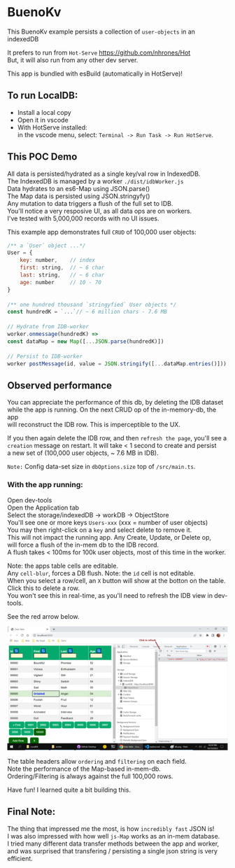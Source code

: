# BuenoKv

This BuenoKv example persists a collection of `user-objects` in an indexedDB    

It prefers to run from `Hot-Serve` https://github.com/nhrones/Hot    
But, it will also run from any other dev server.    

This app is bundled with esBuild (automatically in HotServe)!

## To run LocalDB:
  * Install a local copy
  * Open it in vscode
  * With HotServe installed:    
     in the vscode menu, select: `Terminal -> Run Task -> Run HotServe`. 

## This POC Demo

All data is persisted/hydrated as a single key/val row in IndexedDB.    
The IndexedDB is managed by a worker `./dist/idbWorker.js`    
Data hydrates to an es6-Map using JSON.parse()    
The Map data is persisted using JSON.stringyfy()    
Any mutation to data triggers a flush of the full set to IDB.    
You'll notice a very resposive UI, as all data ops are on workers.    
I've tested with 5,000,000 records with no UI issues.    

This example app demonstrates full `CRUD` of 100,000 user objects:
```js
/** a `User` object ...*/
User = {
    key: number,    // index
    first: string,  // ~ 6 char 
    last: string,   // ~ 6 char 
    age: number     // 10 - 70
} 

/** one hundred thousand `stringyfied` User objects */
const hundredK = `...`// ~ 6 million chars - 7.6 MB

// Hydrate from IDB-worker
worker.onmessage(hundredK) =>
const dataMap = new Map([...JSON.parse(hundredK)])

// Persist to IDB-worker
worker postMessage(id, value = JSON.stringify([...dataMap.entries()]))
```
## Observed performance
You can appreciate the performance of this db, by deleting the IDB dataset     
while the app is running. On the next CRUD op of the in-memory-db, the app     
will reconstruct the IDB row.  This is imperceptible to the UX.
    
If you then again delete the IDB row, and then `refresh the page`, you'll see a     
`creation` message on restart. It will take < 1 second to create and persist    
a new set of (100,000 user objects, ~ 7.6 MB in IDB).    
  
`Note:` Config data-set size in `dbOptions.size` top of `/src/main.ts`.  

### With the app running:     
   Open dev-tools        
   Open the Application tab    
   Select the storage/indexedDB -> workDB -> ObjectStore    
   You'll see one or more keys `Users-xxx` (xxx = number of  user objects)    
   You may then right-click on a `key` and select delete to remove it.    
   This will not impact the running app.  Any Create, Update, or Delete op,    
   will force a flush of the in-mem db to the IDB record.    
   A flush takes < 100ms for 100k user objects, most of this time in the worker.   
   
   Note: the apps table cells are editable.     
   Any `cell-blur`, forces a DB flush. Note: the `id` cell is not editable.      
   When you select a row/cell, an `X` button will show at the botton on the table.    
   Click this to delete a row.   
   You won't see this in real-time, as you'll need to refresh the IDB view in dev-tools.    
    
   See the red arrow below.    
        
   ![escher](./db.png)
   
   The table headers allow `ordering` and `filtering` on each field.    
   Note the performance of the Map-based in-mem-db.     
   Ordering/Filtering is always against the full 100,000 rows.
       
   Have fun! I learned quite a bit building this.   
   
   ## Final Note:
   The thing that impressed me the most, is how `incredibly fast` JSON is!    
   I was also impressed with how well `js-Map` works as an in-mem database.    
   I tried many different data transfer methods between the app and worker,     
   and was surprised that transfering / persisting a single json string is very efficient.